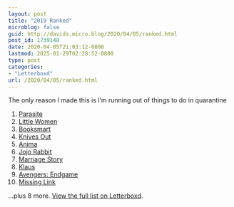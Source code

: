 ```yaml
---
layout: post
title: "2019 Ranked"
microblog: false
guid: http://davids.micro.blog/2020/04/05/ranked.html
post_id: 1739148
date: 2020-04-05T21:03:12-0800
lastmod: 2025-01-29T02:28:52-0800
type: post
categories:
- "Letterboxd"
url: /2020/04/05/ranked.html
---
```

<p>The only reason I made this is I’m running out of things to do in quarantine</p> <ol> <li> <a href="https://letterboxd.com/film/parasite-2019/">Parasite</a> </li> <li> <a href="https://letterboxd.com/film/little-women-2019/">Little Women</a> </li> <li> <a href="https://letterboxd.com/film/booksmart/">Booksmart</a> </li> <li> <a href="https://letterboxd.com/film/knives-out-2019/">Knives Out</a> </li> <li> <a href="https://letterboxd.com/film/anima-2019/">Anima</a> </li> <li> <a href="https://letterboxd.com/film/jojo-rabbit/">Jojo Rabbit</a> </li> <li> <a href="https://letterboxd.com/film/marriage-story-2019/">Marriage Story</a> </li> <li> <a href="https://letterboxd.com/film/klaus/">Klaus</a> </li> <li> <a href="https://letterboxd.com/film/avengers-endgame/">Avengers: Endgame</a> </li> <li> <a href="https://letterboxd.com/film/missing-link-2019/">Missing Link</a> </li> </ol> <p>...plus 8 more. <a href="https://letterboxd.com/theschlaepfer/list/2019-ranked/">View the full list on Letterboxd</a>.</p>
